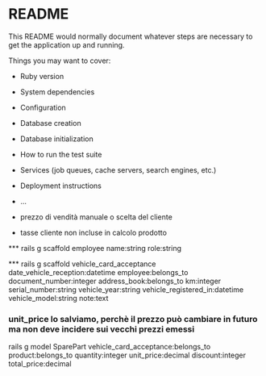 # README

This README would normally document whatever steps are necessary to get the
application up and running.

Things you may want to cover:

* Ruby version

* System dependencies

* Configuration

* Database creation

* Database initialization

* How to run the test suite

* Services (job queues, cache servers, search engines, etc.)

* Deployment instructions

* ...

* prezzo di vendità manuale o scelta del cliente

* tasse cliente non incluse in calcolo prodotto

*** rails g scaffold employee name:string role:string

*** rails g scaffold vehicle_card_acceptance date_vehicle_reception:datetime employee:belongs_to document_number:integer address_book:belongs_to km:integer serial_number:string vehicle_year:string vehicle_registered_in:datetime vehicle_model:string note:text

### unit_price lo salviamo, perchè il prezzo può cambiare in futuro ma non deve incidere sui vecchi prezzi emessi
rails g model SparePart vehicle_card_acceptance:belongs_to product:belongs_to quantity:integer unit_price:decimal discount:integer total_price:decimal